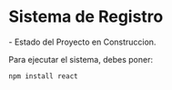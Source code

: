<h1>Sistema de Registro</h1>
- Estado del Proyecto en Construccion.

 Para ejecutar el sistema, debes poner:
 
 ```npm install react```
 
